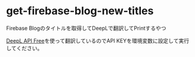 # get-firebase-blog-new-titles

Firebase Blogのタイトルを取得してDeepLで翻訳してPrintするやつ

[DeepL API Free](https://www.deepl.com/ja/pro-api?cta=header-pro-api/)を使って翻訳しているのでAPI KEYを環境変数に設定して実行してください。
